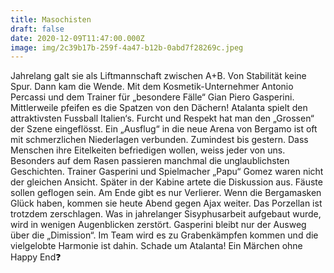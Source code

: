 ```yaml
---
title: Masochisten
draft: false
date: 2020-12-09T11:47:00.000Z
image: img/2c39b17b-259f-4a47-b12b-0abd7f28269c.jpeg
---
```



Jahrelang galt sie als Liftmannschaft zwischen A+B. Von Stabilität keine Spur. Dann kam die Wende. Mit dem Kosmetik-Unternehmer Antonio Percassi und dem Trainer für „besondere Fälle“ Gian Piero Gasperini. Mittlerweile pfeifen es die Spatzen von den Dächern! Atalanta spielt den attraktivsten Fussball Italien‘s. Furcht und Respekt hat man den „Grossen“ der Szene eingeflösst. Ein „Ausflug“ in die neue Arena von Bergamo ist oft mit schmerzlichen Niederlagen verbunden. Zumindest bis gestern. Dass Menschen ihre Eitelkeiten befriedigen wollen, weiss jeder von uns. Besonders auf dem Rasen passieren manchmal die unglaublichsten Geschichten. Trainer Gasperini und Spielmacher „Papu“ Gomez waren nicht der gleichen Ansicht. Später in der Kabine artete die Diskussion aus. Fäuste sollen geflogen sein. Am Ende gibt es nur Verlierer. Wenn die Bergamasken Glück haben, kommen sie heute Abend gegen Ajax weiter. Das Porzellan ist trotzdem zerschlagen. Was in jahrelanger Sisyphusarbeit aufgebaut wurde, wird in wenigen Augenblicken zerstört. Gasperini bleibt nur der Ausweg über die „Dimission“. Im Team wird es zu Grabenkämpfen kommen und die vielgelobte Harmonie ist dahin. Schade um Atalanta! Ein Märchen ohne Happy End❓